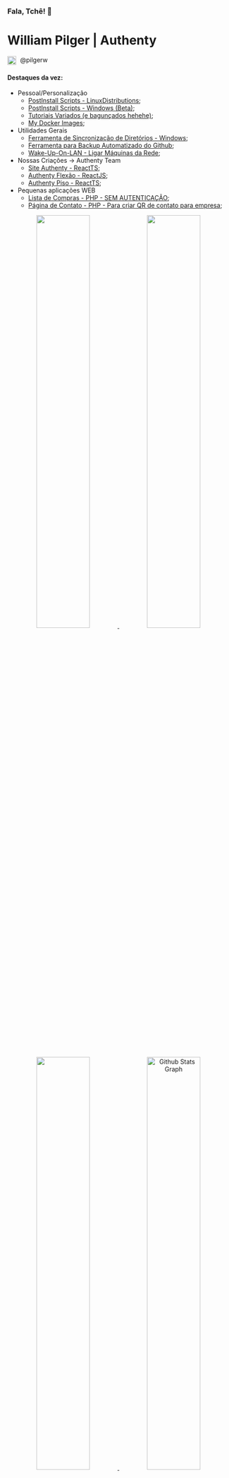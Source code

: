 


### Fala, Tchê! 👋

# William Pilger | Authenty

<a href="https://www.instagram.com/pilgerw" target="_blank" style="text-decoration: none; color: inherit;">
    <img src="https://upload.wikimedia.org/wikipedia/commons/a/a5/Instagram_icon.png" alt="Instagram" style="width: 20px; height: 20px; vertical-align: middle; margin-right: 5px;">
    @pilgerw
</a>


<!--![My GitHub stats](https://github-readme-stats.vercel.app/api?username=williampilger&show_icons=true&theme=radical)-->
<!--![Top Langs](https://github-readme-stats.vercel.app/api/top-langs/?username=williampilger&show_icons=true&theme=radical&layout=compact)-->


#### Destaques da vez:
- Pessoal/Personalização
   - [PostInstall Scripts - LinuxDistributions](PostInstallScripts_LinuxShell);
   - [PostInstall Scripts - Windows (Beta)](PostInstallScripts_Windows);
   - [Tutoriais Variados (e bagunçados hehehe)](https://github.com/williampilger/tutoriais);
   - [My Docker Images](https://github.com/williampilger/utilidades_gerais/tree/master/DockerImages);
- Utilidades Gerais
   - [Ferramenta de Sincronização de Diretórios - Windows](https://github.com/williampilger/DirSyncTool);
   - [Ferramenta para Backup Automatizado do Github](https://github.com/williampilger/AutoGitCloneTool);
   - [Wake-Up-On-LAN - Ligar Máquinas da Rede](https://github.com/williampilger/WOL.py);
- Nossas Criações -> Authenty Team
   - [Site Authenty - ReactTS](https://www.authenty.com.br/home);
   - [Authenty Flexão - ReactJS](https://app.authenty.com.br/FlexaoSimples);
   - [Authenty Piso - ReactTS](https://app.authenty.com.br/PisoDeConcreto);
- Pequenas aplicações WEB
   - [Lista de Compras - PHP - SEM AUTENTICAÇÃO](https://github.com/williampilger/utilidades_gerais/tree/master/ListaDeCompras_PHP);
   - [Página de Contato - PHP - Para criar QR de contato para empresa](https://github.com/williampilger/utilidades_gerais/tree/master/pagina_contato_php);



<p align="center">
    <a href="https://github.com/williampilger" align="center" vertical-align="center">
        <img width="49%" src="https://github-readme-streak-stats.herokuapp.com?user=williampilger&theme=github-dark-blue&hide_border=true&date_format=M%20j%5B%2C%20Y%5D&background=00000000&stroke=055edb&border=055edb&fire=055edb&ring=055edb&sideLabels=39686F&currStreakLabel=39686F&currStreakNum=39686F"/>
        <img width="49%" src="https://github-readme-stats.vercel.app/api?username=williampilger&show_icons=true&theme=transparent&include_all_commits=true&count_private=true&hide_border=true"/>
        <img width="49%" src="https://github-readme-stats.vercel.app/api/top-langs/?username=williampilger&layout=compact&langs_count=7&theme=transparent&hide_border=true"/>
        <img width="49%" src="https://github-profile-summary-cards.vercel.app/api/cards/profile-details?username=williampilger&theme=github_dark&hide_border=true" alt="Github Stats Graph"/>
    </a>
</p>
